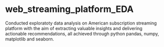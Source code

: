 # web_streaming_platform_EDA

Conducted exploratoty data analysis on American subscription streaming platform with the aim of extracting valuable insights and delivering actionable recommendations, all achieved through python pandas, numpy, matplotlib and seaborn.
